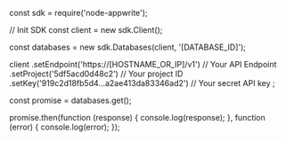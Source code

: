 const sdk = require('node-appwrite');

// Init SDK
const client = new sdk.Client();

const databases = new sdk.Databases(client, '[DATABASE_ID]');

client
    .setEndpoint('https://[HOSTNAME_OR_IP]/v1') // Your API Endpoint
    .setProject('5df5acd0d48c2') // Your project ID
    .setKey('919c2d18fb5d4...a2ae413da83346ad2') // Your secret API key
;

const promise = databases.get();

promise.then(function (response) {
    console.log(response);
}, function (error) {
    console.log(error);
});